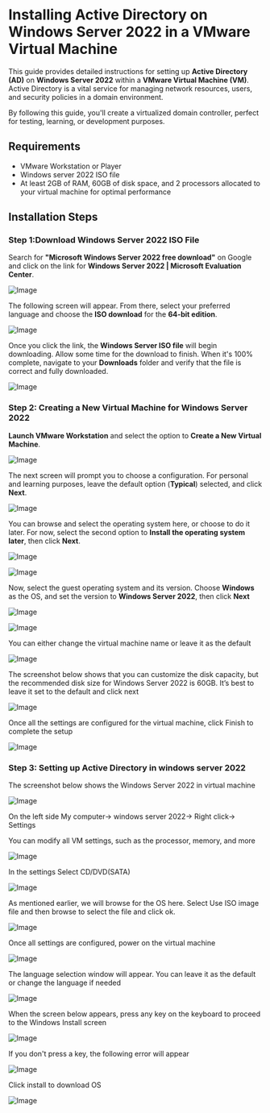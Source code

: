 # Installing Active Directory on Windows Server 2022 in a VMware Virtual Machine
This guide provides detailed instructions for setting up **Active Directory (AD)** on **Windows Server 2022** within a **VMware Virtual Machine (VM)**. Active Directory is a vital service for managing network resources, users, and security policies in a domain environment. 

By following this guide, you'll create a virtualized domain controller, perfect for testing, learning, or development purposes.


## Requirements

- VMware Workstation or Player
- Windows server 2022 ISO file
- At least 2GB of RAM, 60GB of disk space, and 2 processors allocated to your virtual machine for optimal performance

## Installation Steps

### Step 1:Download Windows Server 2022 ISO File

Search for **"Microsoft Windows Server 2022 free download"** on Google and click on the link for **Windows Server 2022 | Microsoft Evaluation Center**.

![Image](https://github.com/user-attachments/assets/2d80996d-714c-46c6-8aa6-70868b13363c)

The following screen will appear. From there, select your preferred language and choose the **ISO download** for the **64-bit edition**.

![Image](https://github.com/user-attachments/assets/cc3810e8-2a7f-4ff4-a159-5e28dca53d84)

Once you click the link, the **Windows Server ISO file** will begin downloading. Allow some time for the download to finish. When it's 100% complete, navigate to your **Downloads** folder and verify that the file is correct and fully downloaded.

![Image](https://github.com/user-attachments/assets/b2a6a258-0c89-4c4a-b2ed-205b96433e5a)


### Step 2: Creating a New Virtual Machine for Windows Server 2022

**Launch VMware Workstation** and select the option to **Create a New Virtual Machine**.

![Image](https://github.com/user-attachments/assets/dd69f1c5-f758-4cac-9dc0-d8f5a7f0bd45)

The next screen will prompt you to choose a configuration. For personal and learning purposes, leave the default option (**Typical**) selected, and click **Next**.

![Image](https://github.com/user-attachments/assets/5ad51b0d-c444-45ab-986f-03a36e31dda6)

You can browse and select the operating system here, or choose to do it later. For now, select the second option to **Install the operating system later**, then click **Next**.

![Image](https://github.com/user-attachments/assets/57c00151-c8ff-4ff4-b676-06e0ac1af980)

![Image](https://github.com/user-attachments/assets/7bb4c263-07e3-435a-8330-3d1d2bddf676)

Now, select the guest operating system and its version. Choose **Windows** as the OS, and set the version to **Windows Server 2022**, then click **Next**

![Image](https://github.com/user-attachments/assets/3f0be559-11b3-4ee8-b133-d37232a30355)

![Image](https://github.com/user-attachments/assets/ddaa577a-0cf5-4608-8de0-952ecf586105)

You can either change the virtual machine name or leave it as the default

![Image](https://github.com/user-attachments/assets/fd17cdff-6904-4db7-8eb2-dbf69c00bc32)

The screenshot below shows that you can customize the disk capacity, but the recommended disk size for Windows Server 2022 is 60GB. It’s best to leave it set to the default and click next

![Image](https://github.com/user-attachments/assets/5483e5ec-e2cc-42db-b7c3-9c54fb2f117d)

Once all the settings are configured for the virtual machine, click Finish to complete the setup

![Image](https://github.com/user-attachments/assets/c1131c91-d02b-477c-a589-e7e5ef7fcae6)

### Step 3: Setting up Active Directory in windows server 2022

The screenshot below shows the Windows Server 2022 in virtual machine

![Image](https://github.com/user-attachments/assets/939b2d25-3454-4f80-b948-46f4545486b9)


On the left side My computer-> windows server 2022-> Right click-> Settings

You can modify all VM settings, such as the processor, memory, and more

![Image](https://github.com/user-attachments/assets/cd859510-e3f3-49c1-bace-34fc850ad49d)

In the settings Select CD/DVD(SATA)

![Image](https://github.com/user-attachments/assets/ad71ef6b-642c-4565-a911-3f8ebffb4445)

As mentioned earlier, we will browse for the OS here. Select Use ISO image file and then browse to select the file and click ok.

![Image](https://github.com/user-attachments/assets/27fb63ef-e532-484a-952c-d59e701eea0c)

Once all settings are configured, power on the virtual machine

![Image](https://github.com/user-attachments/assets/68c91cf2-96e3-4717-9bea-cb3c323ffd7d)

The language selection window will appear. You can leave it as the default or change the language if needed

![Image](https://github.com/user-attachments/assets/7c341050-94b3-4a8d-a096-269603d01361)

When the screen below appears, press any key on the keyboard to proceed to the Windows Install screen

![Image](https://github.com/user-attachments/assets/1495d892-05e1-4621-a1ab-e40034375a46)

If you don't press a key, the following error will appear

![Image](https://github.com/user-attachments/assets/7952e9b3-4aa8-4409-b36d-e6beb09802e2)

Click install to download OS

![Image](https://github.com/user-attachments/assets/49acf621-12d5-4b66-ad04-2cc9b8974b3c)











